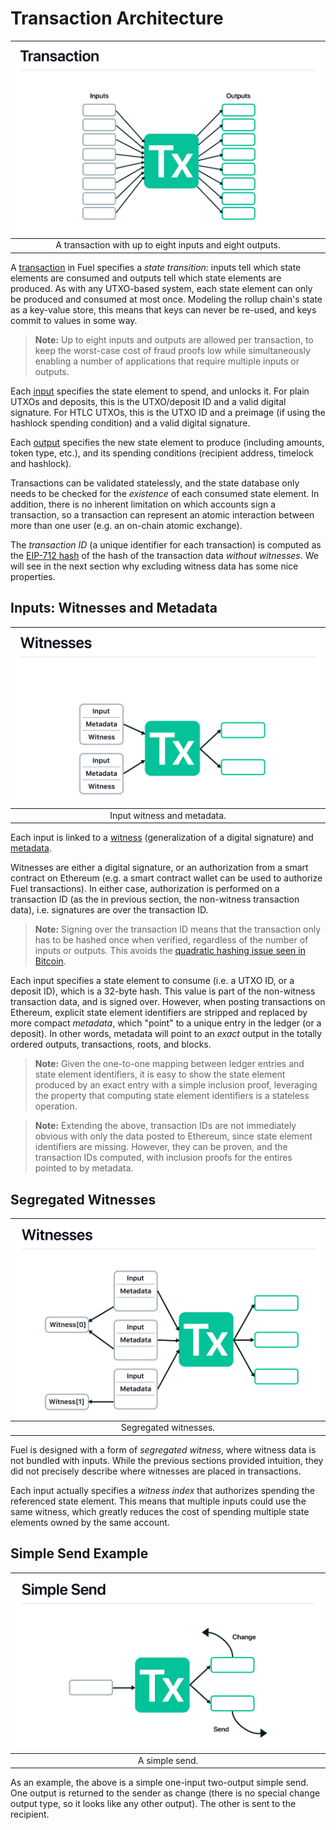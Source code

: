 Transaction Architecture
===

|        ![Transaction](/assets/images/fig_tx.png)         |
| :------------------------------------------------------: |
| A transaction with up to eight inputs and eight outputs. |

A [transaction](../1.%20Data%20Structures/Transactions.md) in Fuel specifies a _state transition_: inputs tell which state elements are consumed and outputs tell which state elements are produced. As with any UTXO-based system, each state element can only be produced and consumed at most once. Modeling the rollup chain's state as a key-value store, this means that keys can never be re-used, and keys commit to values in some way.

> **Note:** Up to eight inputs and outputs are allowed per transaction, to keep the worst-case cost of fraud proofs low while simultaneously enabling a number of applications that require multiple inputs or outputs.

Each [input](../1.%20Data%20Structures/Inputs.md) specifies the state element to spend, and unlocks it. For plain UTXOs and deposits, this is the UTXO/deposit ID and a valid digital signature. For HTLC UTXOs, this is the UTXO ID and a preimage (if using the hashlock spending condition) and a valid digital signature.

Each [output](../1.%20Data%20Structures/Outputs.md) specifies the new state element to produce (including amounts, token type, etc.), and its spending conditions (recipient address, timelock and hashlock).

Transactions can be validated statelessly, and the state database only needs to be checked for the _existence_ of each consumed state element. In addition, there is no inherent limitation on which accounts sign a transaction, so a transaction can represent an atomic interaction between more than one user (e.g. an on-chain atomic exchange).

The _transaction ID_ (a unique identifier for each transaction) is computed as the [EIP-712 hash](./5.%20Serialization.md) of the hash of the transaction data _without witnesses_. We will see in the next section why excluding witness data has some nice properties.

Inputs: Witnesses and Metadata
---

| ![Witness and metadata](/assets/images/fig_witnesses.png) |
| :-------------------------------------------------------: |
|                Input witness and metadata.                |

Each input is linked to a [witness](../1.%20Data%20Structures/Witness.md) (generalization of a digital signature) and [metadata](../1.%20Data%20Structures/Metadata.md).

Witnesses are either a digital signature, or an authorization from a smart contract on Ethereum (e.g. a smart contract wallet can be used to authorize Fuel transactions). In either case, authorization is performed on a transaction ID (as the in previous section, the non-witness transaction data), i.e. signatures are over the transaction ID.

> **Note:** Signing over the transaction ID means that the transaction only has to be hashed once when verified, regardless of the number of inputs or outputs. This avoids the [quadratic hashing issue seen in Bitcoin](https://bitcoin.stackexchange.com/questions/54548/scriptsig-content-during-signature-quadratic-hashing).

Each input specifies a state element to consume (i.e. a UTXO ID, or a deposit ID), which is a 32-byte hash. This value is part of the non-witness transaction data, and is signed over. However, when posting transactions on Ethereum, explicit state element identifiers are stripped and replaced by more compact _metadata_, which "point" to a unique entry in the ledger (or a deposit). In other words, metadata will point to an _exact_ output in the totally ordered outputs, transactions, roots, and blocks.

> **Note:** Given the one-to-one mapping between ledger entries and state element identifiers, it is easy to show the state element produced by an exact entry with a simple inclusion proof, leveraging the property that computing state element identifiers is a stateless operation.

> **Note:** Extending the above, transaction IDs are not immediately obvious with only the data posted to Ethereum, since state element identifiers are missing. However, they can be proven, and the transaction IDs computed, with inclusion proofs for the entires pointed to by metadata.

Segregated Witnesses
---

| ![Segregated witnesses](/assets/images/fig_segwit.png) |
| :----------------------------------------------------: |
|                 Segregated witnesses.                  |

Fuel is designed with a form of _segregated witness_, where witness data is not bundled with inputs. While the previous sections provided intuition, they did not precisely describe where witnesses are placed in transactions.

Each input actually specifies a _witness index_ that authorizes spending the referenced state element. This means that multiple inputs could use the same witness, which greatly reduces the cost of spending multiple state elements owned by the same account.

Simple Send Example
---

| ![Simple send](/assets/images/fig_send.png) |
| :-----------------------------------------: |
|               A simple send.                |

As an example, the above is a simple one-input two-output simple send. One output is returned to the sender as change (there is no special change output type, so it looks like any other output). The other is sent to the recipient.
